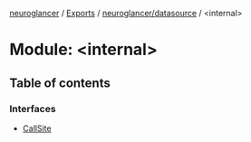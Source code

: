 [neuroglancer](../README.md) / [Exports](../modules.md) / [neuroglancer/datasource](neuroglancer_datasource.md) / <internal\>

# Module: <internal\>

## Table of contents

### Interfaces

- [CallSite](../interfaces/neuroglancer_datasource._internal_.CallSite.md)
